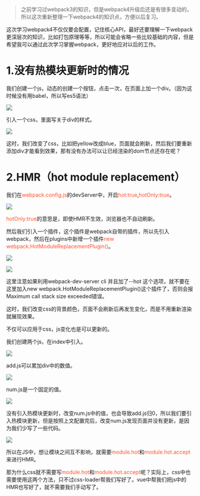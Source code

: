 >之前学习过webpack3的知识，但是webpack4升级后还是有很多变动的，所以这次重新整理一下webpack4的知识点，方便以后复习。

<p>这次学习webpack4不仅仅要会配置，记住核心API，最好还要理解一下webpack更深层次的知识，比如打包原理等等，所以可能会省略一些比较基础的内容，但是希望我可以通过此次学习掌握webpack，更好地应对以后的工作。</p>
<h1>1.没有热模块更新时的情况</h1>
<p>我们创建一个js，动态的创建一个按钮，点击一次，在页面上加一个div。（因为这时候没有用babel，所以写es5语法）</p>

![](https://user-gold-cdn.xitu.io/2019/4/25/16a54ac1e8f50c48?w=647&h=311&f=png&s=26156)

<p>引入一个css，里面写关于div的样式。</p>

![](https://user-gold-cdn.xitu.io/2019/4/25/16a54abfdc67116a?w=405&h=123&f=png&s=6307)

<p>这时，我们改变了css，比如把yellow改成blue，页面就会刷新，然后我们要重新添加div才能看到效果，那有没有办法可以让已经渲染的dom节点还存在呢？</p>
<h1>2.HMR（hot module replacement）</h1>
<p>我们在<font background=#fff5f5 color=#ff502c>webpack.config.js</font>的devServer中，开启<font background=#fff5f5 color=#ff502c>hot:true</font>,<font background=#fff5f5 color=#ff502c>hotOnly:true</font>。</p>

![](https://user-gold-cdn.xitu.io/2019/4/25/16a54b0f03267d03?w=349&h=228&f=png&s=8659)

<p><font background=#fff5f5 color=#ff502c>hotOnly:true</font>的意思是，即使HMR不生效，浏览器也不自动刷新。</p>

<p>然后我们引入一个插件，这个插件是webpack自带的插件，所以先引入webpack，然后在plugins中新增一个插件<font background=#fff5f5 color=#ff502c>new webpack.HotModuleReplacementPlugin()</font>。</p>


![](https://user-gold-cdn.xitu.io/2019/4/25/16a54b41c199a834?w=675&h=136&f=png&s=16662)


![](https://user-gold-cdn.xitu.io/2019/4/25/16a54b43436d11c5?w=561&h=205&f=png&s=14504)

<p>这里注意如果利用webpack-dev-server cli 并且加了--hot 这个选项，就不要在这里加入new webpack.HotModuleReplacementPlugin()这个插件了，否则会报Maximum call stack size exceeded错误。</p>

<p>这时，我们改变css的背景颜色，页面不会刷新后再发生变化，而是不用重新渲染就展现效果。</p>

<p>不仅可以应用于css，js变化也是可以更新的。</p>

<p>我们创建两个js，在index中引入。</p>

![](https://user-gold-cdn.xitu.io/2019/4/25/16a54de3f4f6ed7b?w=444&h=166&f=png&s=7797)

<p>add.js可以累加div中的数值。</p>


![](https://user-gold-cdn.xitu.io/2019/4/25/16a54e3df3a4ee18?w=638&h=267&f=png&s=21562)

<p>num.js是一个固定的值。</p>

![](https://user-gold-cdn.xitu.io/2019/4/25/16a54de654367a8b?w=572&h=161&f=png&s=12711)

<p>没有引入热模块更新时，改变num.js中的值，也会导致add.js归0，所以我们要引入热模块更新，但是按照上文配置完后，改变num.js发现页面并没有更新，是因为我们少写了一些代码。</p>

![](https://user-gold-cdn.xitu.io/2019/4/25/16a54e57328f60a5?w=936&h=361&f=png&s=36558)

<p>所以在JS中，想让模块之间互不影响，就需要<font background=#fff5f5 color=#ff502c>module.hot</font>和<font background=#fff5f5 color=#ff502c>module.hot.accept</font>来进行HMR。</p>

<p>那为什么css就不需要写<font background=#fff5f5 color=#ff502c>module.hot</font>和<font background=#fff5f5 color=#ff502c>module.hot.accept</font>呢？实际上，css中也需要使用这两个方法，只不过css-loader帮我们写好了。vue中帮我们把js中的HMR也写好了，就不需要我们手动写了。</p>